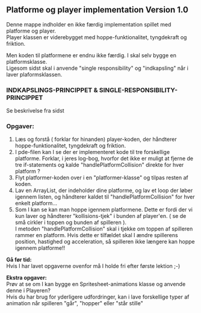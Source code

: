 ## Platforme og player implementation Version 1.0

Denne mappe indholder en ikke færdig implementation spillet med platforme og player.  
Player klassen er viderebygget med hoppe-funktionalitet, tyngdekraft og friktion.   

Men koden til platformene er endnu ikke færdig. I skal selv bygge en platformsklasse.  
Ligesom sidst skal i anvende "single responsibility" og "indkapsling" når i laver plaformsklassen.

### INDKAPSLINGS-PRINCIPPET & SINGLE-RESPONSIBILITY-PRINCIPPET 

Se beskrivelse fra sidst

### Opgaver: 

1. Læs og forstå ( forklar for hinanden) player-koden, der håndterer hoppe-funktionalitet, tyngdekraft og friktion. 
2. I pde-filen kan I se der er implementeret kode til tre forskellige platforme. Forklar, i jeres log-bog, hvorfor det ikke er muligt at fjerne de tre if-statements og kalde "handlePlatformCollision" direkte for hver platform ?
3. Flyt platformer-koden over i en "platformer-klasse" og tilpas resten af koden.
4. Lav en ArrayList, der indeholder dine platforme, og lav et loop der løber igennem listen, og håndterer kaldet til "handlePlatformCollision" for hver enkelt platform...
5. Som I kan se kan man hoppe igennem platformene. Dette er fordi der vi kun laver og håndterer "kollisions-tjek" i bunden af player'en. ( se de små cirkler i toppen og bunden af spilleren ).   
I metoden "handlePlatformCollision" skal i tjekke om toppen af spilleren rammer en platform. Hvis dette er tilfældet skal I ændre spillerens position, hastighed og acceleration, så spilleren ikke længere kan hoppe igennem platforme!!

**Gå før tid:**   
Hvis I har lavet opgaverne ovenfor må I holde fri efter første lektion ;-)

**Ekstra opgaver:**   
Prøv at se om I kan bygge en Spritesheet-animations klasse og anvende denne i Playeren?   
Hvis du har brug for yderligere udfordringer, kan i lave forskellige typer af animation når spilleren "går", "hopper" eller "står stille"